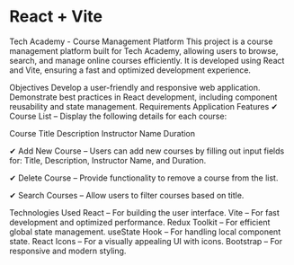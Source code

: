# React + Vite

Tech Academy - Course Management Platform
This project is a course management platform built for Tech Academy, allowing users to browse, search, and manage online courses efficiently. It is developed using React and Vite, ensuring a fast and optimized development experience.

Objectives
Develop a user-friendly and responsive web application.
Demonstrate best practices in React development, including component reusability and state management.
Requirements
Application Features
✔ Course List – Display the following details for each course:

Course Title
Description
Instructor Name
Duration

✔ Add New Course – Users can add new courses by filling out input fields for:
Title, Description, Instructor Name, and Duration.

✔ Delete Course – Provide functionality to remove a course from the list.

✔ Search Courses – Allow users to filter courses based on title.

Technologies Used
React – For building the user interface.
Vite – For fast development and optimized performance.
Redux Toolkit – For efficient global state management.
useState Hook – For handling local component state.
React Icons – For a visually appealing UI with icons.
Bootstrap – For responsive and modern styling.
